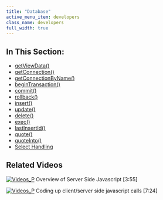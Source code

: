 ```yaml
---
title: "Database"
active_menu_item: developers
class_name: developers
full_width: true
---
```



## In This Section:

 - [getViewData()](/developers/documentation/scripting-apis/server-side-api/ssj-object/database/getviewdata2)
 - [getConnection()](/developers/documentation/scripting-apis/server-side-api/ssj-object/database/getconnection)
 - [getConnectionByName()](/developers/documentation/scripting-apis/server-side-api/ssj-object/database/getconnectionbyname)
 - [beginTransaction()](/developers/documentation/scripting-apis/server-side-api/ssj-object/database/begintransaction)
 - [commit()](/developers/documentation/scripting-apis/server-side-api/ssj-object/database/commit)
 - [rollback()](/developers/documentation/scripting-apis/server-side-api/ssj-object/database/rollback)
 - [insert()](/developers/documentation/scripting-apis/server-side-api/ssj-object/database/insert)
 - [update()](/developers/documentation/scripting-apis/server-side-api/ssj-object/database/update)
 - [delete()](/developers/documentation/scripting-apis/server-side-api/ssj-object/database/delete)
 - [exec()](/developers/documentation/scripting-apis/server-side-api/ssj-object/database/exec)
 - [lastInsertId()](/developers/documentation/scripting-apis/server-side-api/ssj-object/database/lastinsertid)
 - [quote()](/developers/documentation/scripting-apis/server-side-api/ssj-object/database/quote)
 - [quoteInto()](/developers/documentation/scripting-apis/server-side-api/ssj-object/database/quoteinto)
 - [Select Handling](/developers/documentation/scripting-apis/server-side-api/ssj-object/database/select-handling/)

## Related Videos

[![Videos\_P](/img/docs/videos_p.png)](http://www.youtube.com/v/LGzP1Uxk5c4?autoplay=1&hd=1&fs=1&showsearch=0&rel=0&) Overview of Server Side Javascript [3:55]

[![Videos\_P](/img/docs/videos_p.png)](http://www.youtube.com/v/qY9M8bP9b70?autoplay=1&hd=1&fs=1&showsearch=0&rel=0&) Coding up client/server side javascript calls [7:24]
